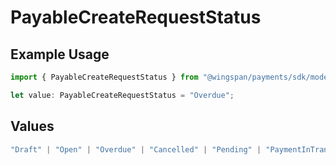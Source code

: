 # PayableCreateRequestStatus

## Example Usage

```typescript
import { PayableCreateRequestStatus } from "@wingspan/payments/sdk/models/shared";

let value: PayableCreateRequestStatus = "Overdue";
```

## Values

```typescript
"Draft" | "Open" | "Overdue" | "Cancelled" | "Pending" | "PaymentInTransit" | "Paid"
```